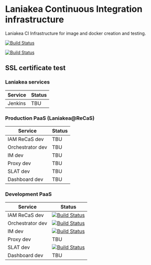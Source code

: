 Laniakea Continuous Integration infrastructure
==============================================

Laniakea CI Infrastructure for image and docker creation and testing.

[![Build Status](http://build-usegalaxy-it.cloud.ba.infn.it:4000/jenkins/buildStatus/icon?subject=testing)](http://build-usegalaxy-it.cloud.ba.infn.it/:4000/jenkins/job/laniakea_at_recas_prod_test/)

[![Build Status](http://build-usegalaxy-it.cloud.ba.infn.it:4000/jenkins/buildStatus/icon?job=Laniakea_image_build)](http://build-usegalaxy-it.cloud.ba.infn.it:4000/jenkins/view/Laniakea/job/Laniakea_image_build/)

SSL certificate test
--------------------

### Laniakea services

| Service | Status |
| --- | --- |
| Jenkins | TBU |

### Production PaaS (Laniakea@ReCaS)

| Service | Status |
| --- | --- |
| IAM ReCaS dev | TBU |
| Orchestrator dev | TBU |
| IM dev | TBU |
| Proxy dev | TBU |
| SLAT dev | TBU |
| Dashboard dev | TBU |

### Development PaaS

| Service | Status |
| --- | --- |
| IAM ReCaS dev | [![Build Status](https://build-usegalaxy-it.cloud.ba.infn.it/jenkins/buildStatus/icon?job=iam+recas+test+ssl+cert+check)](https://build-usegalaxy-it.cloud.ba.infn.it/jenkins/view/check%20ssl/job/iam%20recas%20test%20ssl%20cert%20check/) |
| Orchestrator dev | [![Build Status](http://build-usegalaxy-it.cloud.ba.infn.it:4000/jenkins/buildStatus/icon?job=orchestrator+dev+ssl+cert+check)](http://build-usegalaxy-it.cloud.ba.infn.it:4000/jenkins/view/check%20ssl/job/orchestrator%20dev%20ssl%20cert%20check/) |
| IM dev | [![Build Status](https://build-usegalaxy-it.cloud.ba.infn.it/jenkins/buildStatus/icon?job=IM+dev+ssl+cert+check)](https://build-usegalaxy-it.cloud.ba.infn.it/jenkins/view/check%20ssl/job/IM%20dev%20ssl%20cert%20check/) |
| Proxy dev | TBU |
| SLAT dev | [![Build Status](https://build-usegalaxy-it.cloud.ba.infn.it/jenkins/buildStatus/icon?job=slat+test+ssl+cert+check)](https://build-usegalaxy-it.cloud.ba.infn.it/jenkins/view/check%20ssl/job/slat%20test%20ssl%20cert%20check/) |
| Dashboard dev | TBU |
